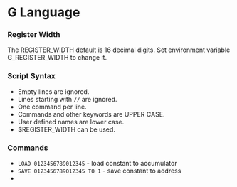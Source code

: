 # G Language

### Register Width

The REGISTER_WIDTH default is 16 decimal digits. Set environment variable G_REGISTER_WIDTH to change it.

### Script Syntax

* Empty lines are ignored.
* Lines starting with `//` are ignored.
* One command per line.
* Commands and other keywords are UPPER CASE.
* User defined names are lower case.
* $REGISTER_WIDTH can be used.

### Commands

* `LOAD 0123456789012345` - load constant to accumulator
* `SAVE 0123456789012345 TO 1` - save constant to address
* 
